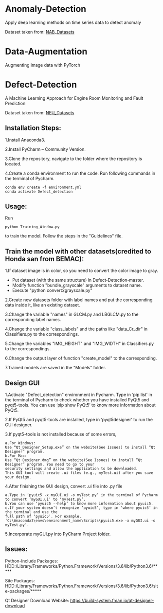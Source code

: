 # Anomaly-Detection
Apply deep learning methods on time series data to detect anomaly

Dataset taken from: [NAB_Datasets](https://github.com/numenta/NAB)
# Data-Augmentation
Augmenting image data with PyTorch

# Defect-Detection
A Machine Learning Approach for Engine Room Monitoring and Fault Prediction

Dataset taken from: [NEU_Datasets](http://faculty.neu.edu.cn/yunhyan/NEU_surface_defect_database.html)

## Installation Steps:

1.Install Anaconda3.

2.Install PyCharm – Community Version.

3.Clone the repository, navigate to the folder where the repository is located. 

4.Create a conda environment to run the code. Run following commands in the terminal of Pycharm.

```
conda env create -f environment.yml
conda activate Defect_detection
```
## Usage:
Run
```
python Training_Window.py
```
to train the model. Follow the steps in the "Guidelines" file.

## Train the model with other datasets(credited to Honda san from BEMAC):
1.If dataset image is in color, so you need to convert the color image to gray.

* Put dataset (with the same structure) in Defect-Detection-master.
* Modify function "bundle_grayscale" arguments to dataset name.
* Execute "python convert2grayscale.py"

2.Create new datasets folder with label names and put the corresponding data inside it, like an existing dataset.

3.Change the variable "names" in GLCM.py and LBGLCM.py to the corresponding label names.

4.Change the variable "class_labels" and the paths like "data_Cr_dir" in Classifiers.py to the correspondings.

5.Change the variables "IMG_HEIGHT" and "IMG_WIDTH" in Classifiers.py to the correspondings.

6.Change the output layer of function "create_model" to the corresponding.

7.Trained models are saved in the "Models" folder.

## Design GUI

1.Activate "Defect_detection" environment in Pycharm. Type in ‘pip list’ in the terminal of Pycharm to check whether you have installed PyQt5 and pyqt5-tools. You can use ‘pip show PyQt5’ to know more information about PyQt5.

2.If PyQt5 and pyqt5-tools are installed, type in ‘pyqt5designer’ to run the GUI designer.

3.If pyqt5-tools is not installed because of some errors,
```
a.For Windows:
Use “Qt_Designer_Setup.exe” on the website(See Issues) to install “Qt Designer” program.
b.For Mac:
Use “Qt Designer.dmg” on the website(See Issues) to install “Qt Designer” program. You need to go to your 
security settings and allow the application to be downloaded.
This GUI tool will create .ui files (e.g., myTest.ui) after you save your design.
```
4.After finishing the GUI design, convert .ui file into .py file 
```
a.Type in ‘pyuic5 -x myGUI.ui -o myTest.py’ in the terminal of Pycharm to convert ‘myGUI.ui’ to ‘myTest.py’.
b.You can use ‘pyuic5 --help’ to know more information about pyuic5.
c.If your system doesn’t recognize ‘pyuic5’, type in ‘where pyuic5’ in the terminal and use the
full path of ‘pyuic5’. For example, ‘C:\Anaconda3\envs\environment_name\Scripts\pyuic5.exe -x myGUI.ui -o myTest.py’.
```
5.Incorporate myGUI.py into PyCharm Project folder.

## Issues:
Python-Include Packages:
HDD:/Library/Frameworks/Python.Framework/Versions/3.6/lib/Python3.6/*****

Site Packages:
HDD:/Library/Frameworks/Python.Framework/Versions/3.6/lib/Python3.6/site-packages/*****

Qt Designer Download Website:
https://build-system.fman.io/qt-designer-download
